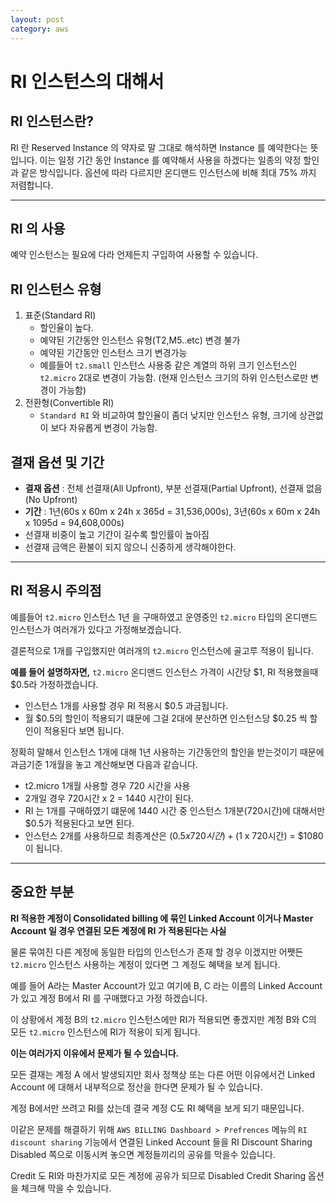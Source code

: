 ```yaml
---
layout: post
category: aws
---
```

# RI 인스턴스의 대해서 

## RI 인스턴스란?
RI 란 Reserved Instance 의 약자로 말 그대로 해석하면 Instance 를 예약한다는 뜻 입니다. 이는 일정 기간 동안 Instance 를 예약해서 사용을 하겠다는 일종의 약정 할인과 같은 방식입니다. 옵션에 따라 다르지만 온디맨드 인스턴스에 비해 최대 75% 까지 저렴합니다.

---

## RI 의 사용
예약 인스턴스는 필요에 다라 언제든지 구입하여 사용할 수 있습니다.

## RI 인스턴스 유형

1. 표준(Standard RI)
   - 할인율이 높다.
   - 예약된 기간동안 인스턴스 유형(T2,M5..etc) 변경 불가
   - 예약된 기간동안 인스턴스 크기 변경가능
   - 예를들어 `t2.small` 인스턴스 사용중 같은 계열의 하위 크기 인스턴스인 `t2.micro` 2대로 변경이 가능함. (현재 인스턴스 크기의 하위 인스턴스로만 변경이 가능함)
2. 전환형(Convertible RI)
   - `Standard RI` 와 비교하여 할인율이 좀더 낮지만 인스턴스 유형, 크기에 상관없이 보다 자유롭게 변경이 가능함.

## 결재 옵션 및 기간
- **결재 옵션** : 전체 선결재(All Upfront), 부분 선결재(Partial Upfront), 선결재 없음(No Upfront)
- **기간** : 1년(60s x 60m x 24h x 365d = 31,536,000s), 3년(60s x 60m x 24h x 1095d = 94,608,000s)
- 선결재 비중이 높고 기간이 길수록 할인률이 높아짐
- 선결재 금액은 환불이 되지 않으니 신중하게 생각해야한다.
---
## RI 적용시 주의점
예를들어 `t2.micro` 인스턴스 1년 을 구매하였고 운영중인 `t2.micro` 타입의 온디맨드 인스턴스가 여러개가 있다고 가정해보겠습니다.

결론적으로 1개를 구입했지만 여러개의 `t2.micro` 인스턴스에 골고루 적용이 됩니다.


**예를 들어 설명하자면,**
`t2.micro` 온디맨드 인스턴스 가격이 시간당 $1, RI 적용했을때 $0.5라 가정하겠습니다.
  - 인스턴스 1개를 사용할 경우 RI 적용시 $0.5 과금됩니다.
  - 월 $0.5의 할인이 적용되기 떄문에 그걸 2대에 분산하면 인스턴스당 $0.25 씩 할인이 적용된다 보면 됩니다.

정확히 말해서 인스턴스 1개에 대해 1년 사용하는 기간동안의 할인을 받는것이기 때문에 과금기준 1개월을 놓고 계산해보면 다음과 같습니다.
  - t2.micro 1개월 사용할 경우 720 시간을 사용
  - 2개일 경우 720시간 x 2 = 1440 시간이 된다.
  - RI 는 1개를 구매하였기 떄문에 1440 시간 중 인스턴스 1개분(720시간)에 대해서만 $0.5가 적용된다고 보면 된다.
  - 인스턴스 2개를 사용하므로 최종계산은 ($0.5 x 720시간) + ($1 x 720시간) = $1080 이 됩니다.
---

## 중요한 부분

**RI 적용한 계정이 Consolidated billing 에 묶인  Linked Account 이거나 Master Account 일 경우 연결된 모든 계정에 RI 가 적용된다는 사실**

물론 묶여진 다른 계정에 동일한 타입의 인스턴스가 존재 할 경우 이겠지만 어쨋든 `t2.micro` 인스턴스 사용하는 계정이 있다면 그 계정도 혜택을 보게 됩니다.

예를 들어 A라는 Master Account가 있고 여기에 B, C 라는 이름의 Linked Account가 있고 계정 B에서 RI 를 구매했다고 가정 하겠습니다.

이 상황에서 계정 B의 `t2.micro` 인스턴스에만 RI가 적용되면 좋겠지만 계정 B와 C의 모든 `t2.micro` 인스턴스에 RI가 적용이 되게 됩니다.

**이는 여러가지 이유에서 문제가 될 수 있습니다.**

모든 결재는 계정 A 에서 발생되지만 회사 정책상 또는 다른 어떤 이유에서건 Linked Account 에 대해서 내부적으로 정산을 한다면 문제가 될 수 있습니다.

계정 B에서만 쓰려고 RI를 샀는데 결국 계정 C도 RI 혜택을 보게 되기 때문입니다.

이같은 문제를 해결하기 위해 `AWS BILLING Dashboard > Prefrences` 메뉴의 `RI discount sharing` 기능에서 연결된 Linked Account 들을 RI Discount Sharing Disabled 쪽으로 이동시켜 놓으면 계정들끼리의 공유를 막을수 있습니다.

Credit 도 RI와 마찬가지로 모든 계정에 공유가 되므로 Disabled Credit Sharing 옵션을 체크해 막을 수 있습니다.